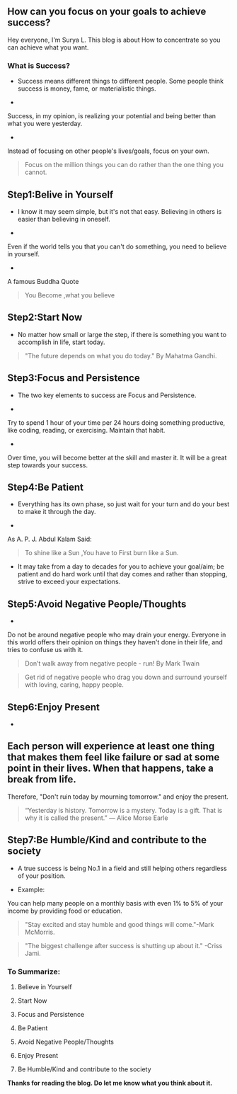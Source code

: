 ## How can you focus on your goals to achieve success?

Hey everyone, I'm Surya L. This blog is about How to concentrate so you can achieve what you want.
### What is Success?
- Success means different things to different people. Some people think success is money, fame, or materialistic things.

- 
 Success, in my opinion, is realizing your potential and being better than what you were yesterday.


- 
Instead of focusing on other people's lives/goals, focus on your own.

> Focus on the million things you can do rather than the one thing you cannot.

## Step1:Belive in Yourself

- I know it may seem simple, but it's not that easy.
Believing in others is easier than believing in oneself.


- 
Even if the world tells you that you can't do something, you need to believe in yourself.

- 
A famous Buddha Quote
> You Become ,what you believe

## Step2:Start Now

- No matter how small or large the step, if there is something you want to accomplish in life, start today.
> "The future depends on what you do today."
By Mahatma Gandhi.

## Step3:Focus and Persistence
- The two key elements to success are Focus and Persistence.


- 
Try to spend 1 hour of your time per 24 hours doing something productive, like coding, reading, or exercising.
Maintain that habit.


- 
Over time, you will become better at the skill and master it. It will be a great step towards your success.

##  Step4:Be Patient

- Everything has its own phase, so just wait for your turn and do your best to make it through the day.

- 
As A. P. J. Abdul Kalam Said:
> To shine like a Sun ,You have to First burn like a Sun.

- It may take from a day to decades for you to achieve your goal/aim; be patient and do hard work until that day comes and rather than stopping, strive to exceed your expectations.

## Step5:Avoid Negative People/Thoughts

- 
Do not be around negative people who may drain your energy.
Everyone in this world offers their opinion on things they haven't done in their life, and tries to confuse us with it.

> Don’t walk away from negative people - run!     By Mark Twain

> Get rid of negative people who drag you down and surround yourself with loving, caring, happy people.

## Step6:Enjoy Present

- 
Each person will experience at least one thing that makes them feel like failure or sad at some point in their lives. When that happens, take a break from life.
- 
Therefore, "Don't ruin today by mourning tomorrow." and enjoy the present.
> “Yesterday is history. Tomorrow is a mystery. Today is a gift. That is why it is called the present.” — Alice Morse Earle

## Step7:Be Humble/Kind and contribute to the society

- A true success is being No.1 in a field and still helping others regardless of your position.



- Example:

You can help many people on a monthly basis with even 1% to 5% of your income by providing food or education.



> "Stay excited and stay humble and good things will come."-Mark McMorris.

> "The biggest challenge after success is shutting up about it." -Criss Jami.

### To Summarize:

1. Believe in Yourself

2. Start Now

3. Focus and Persistence

4. Be Patient

5. Avoid Negative People/Thoughts

6. Enjoy Present

7. Be Humble/Kind and contribute to the society

**Thanks for reading the blog. Do let me know what you think about it.**
 




                                             
